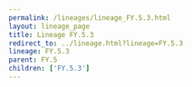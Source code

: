 ```yaml
---
permalink: /lineages/lineage_FY.5.3.html
layout: lineage_page
title: Lineage FY.5.3
redirect_to: ../lineage.html?lineage=FY.5.3
lineage: FY.5.3
parent: FY.5
children: ['FY.5.3']
---
```

